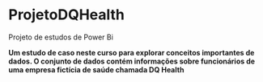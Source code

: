 # ProjetoDQHealth
Projeto de estudos de Power Bi

**Um estudo de caso neste curso para explorar conceitos importantes de dados. O conjunto de dados contém informações sobre funcionários de uma empresa fictícia de saúde chamada DQ Health**
